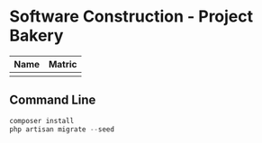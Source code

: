 # Software Construction - Project Bakery 

| Name | Matric |
| -------- | -------- |
| | |


## Command Line
```php
composer install
php artisan migrate --seed
```
